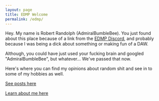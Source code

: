 ```yaml
---
layout: page
title: EDMP Welcome
permalink: /edmp/
---
```


Hey. My name is Robert Randolph (AdmiralBumbleBee). You just found about this place because of a link from the [EDMP Discord](http://edmpdiscord.com), and probably because I was being a dick about something or making fun of a DAW.

Although, you could have just used your fucking brain and googled "AdmiralBumbleBee", but whatever... We've passed that now.

Here's where you can find my opinions about random shit and see in to some of my hobbies as well.

[See posts here](/tags)

[Learn about me here](/about)